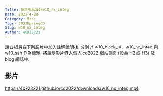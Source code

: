 ```yaml
---
Title: 協同產品設計w10_nx_integ
Date: 2022-4-28
Category: Misc
Tags: 2022SpringCD
Slug: w10_nx_integ
Author: 40923221
---
```


請各組員在下列影片中加入註解說明後, 分別以 w10_block_ui、w10_nx_integ 與 w10_ssh 作為標題, 將說明影片嵌入個人 cd2022 網站頁面 (設為 H2 或 H3) 及 blog 網誌中.

<!-- PELICAN_END_SUMMARY -->

影片
---
https://40923221.github.io/cd2022/downloads/w10_nx_integ.mp4




